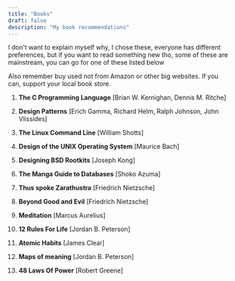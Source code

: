```yaml
---
title: "Books"
draft: false
description: "My book recommendations"
---
```


I don't want to explain myself why, I chose these,
everyone has different preferences, but if you want
to read something new tho, some of these are
mainstream, you can go for one of these listed
below

Also remember buy used not from Amazon or other big
websites. If you can, support your local book
store.

1. **The C Programming Language** [Brian W. Kernighan, Dennis M. Ritche]  

2. **Design Patterns** [Erich Gamma, Richard Helm, Ralph Johnson, John Vlissides]  

3. **The Linux Command Line** [William Shotts]  

4. **Design of the UNIX Operating System** [Maurice Bach]  

5. **Designing BSD Rootkits** [Joseph Kong]  

6. **The Manga Guide to Databases** [Shoko Azuma]  

7. **Thus spoke Zarathustra** [Friedrich Nietzsche]  

8. **Beyond Good and Evil** [Friedrich Nietzsche]  

9. **Meditation** [Marcus Aurelius]  

10. **12 Rules For Life** [Jordan B. Peterson]  

11. **Atomic Habits** [James Clear]  

12. **Maps of meaning** [Jordan B. Peterson]  

13. **48 Laws Of Power** [Robert Greene]  

